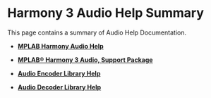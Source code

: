 # Harmony 3 Audio Help Summary

This page contains a summary of Audio Help Documentation.

-   **[MPLAB Harmony Audio Help](GUID-23C5EB60-853E-4A8D-BCA3-6E4B6AFDBD53.md)**  

-   **[MPLAB® Harmony 3 Audio, Support Package](GUID-05D434BC-20F3-4C28-A592-FA86C5E35787.md)**  

-   **[Audio Encoder Library Help](GUID-E665572E-DE82-4115-9633-148A28654916.md)**  

-   **[Audio Decoder Library Help](GUID-0C0A7F83-5C07-43CF-B754-3FBAA64FB5E9.md)**  


